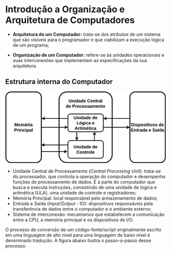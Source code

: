 # Introdução a Organização e Arquitetura de Computadores


- **Arquitetura de um Computador:** trata-se dos atributos de um sistema que são visíveis para o programador e que viabilizam a execução lógica de um programa;

- **Organização de um Computador:** refere-se às unidades operacionais e suas interconexões que implementam as especificações da sua arquitetura.


## Estrutura interna do Computador

![A Estrutura Interna do Computador](imgs/vonneumann.png)

- Unidade Central de Processamento (*Central Processing Unit*): trata-se do processador, que controla a operação do computador e desempenha funções de processamento de dados. É a parte do computador que busca e executa instruções, consistindo de uma unidade de lógica e aritmética (ULA), uma unidade de controle e registradores;
- Memória Principal: local responsável pelo armazenamento de dados;
- Entrada e Saída (*Input/Output* - IO): dispositivos responsáveis pela transferência de dados entre o computador e o ambiente externo;
- Sistema de interconexão: mecanismos que estabelecem a comunicação entre a CPU, a memória principal e os dispositivos de I/O.

O processo de conversão de um código-fonte/script originalmente escrito em uma linguagem de alto nível para uma linguagem de baixo nível é denominado *tradução*. A figura abaixo ilustra o passo-a-passo desse processo:




